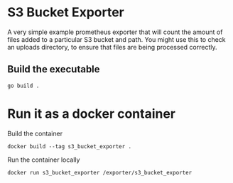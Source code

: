 # S3 Bucket Exporter

A very simple example prometheus exporter that will  count the amount of files added to a particular S3 bucket and path. You might use this to check an uploads directory, to ensure that files are being processed correctly.   

## Build the executable

```
go build .
```

# Run it as a docker container

Build the container

```
docker build --tag s3_bucket_exporter .
```

Run the container locally

```
docker run s3_bucket_exporter /exporter/s3_bucket_exporter
```
